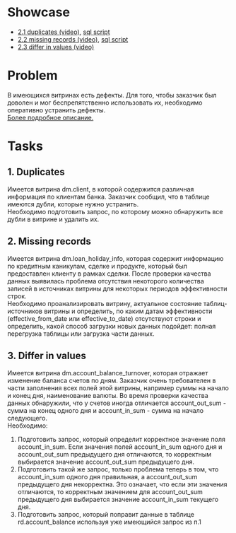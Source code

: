 # Showcase
- [2.1 duplicates (video)](https://disk.yandex.ru/i/m30DesPs3oFZkA), [sql script](sql_scripts/client_del_duplicates.sql)
- [2.2 missing records (video)](https://disk.yandex.ru/client/disk/neoflex), [sql script](sql_scripts/missing_rec.sql)
- [2.3 differ in values (video)](https://disk.yandex.ru/client/disk/neoflex)
# Problem
В имеющихся витринах есть дефекты. Для того, чтобы заказчик был доволен и мог беспрепятственно иcпользовать их, необходимо оперативно устранить дефекты.  
[Более подробное описание.](project_materials/project_description.md)  
# Tasks
## 1. Duplicates
Имеется витрина dm.client, в которой содержится различная информация по клиентам банка. Заказчик сообщил, что в таблице имеются дубли, которые нужно устранить.  
Необходимо подготовить запрос, по которому можно обнаружить все дубли в витрине и удалить их.

## 2. Missing records
Имеется витрина dm.loan_holiday_info, которая содержит информацию по кредитным каникулам, сделке и продукте, который был предоставлен клиенту в рамках сделки. После проверки качества данных выявилась проблема отсутствия некоторого количества записей в источниках витрины для некоторых периодов эффективности строк.  
Необходимо проанализировать витрину, актуальное состояние таблиц-источников витрины и определить, по каким датам эффективности (effective_from_date или effective_to_date) отсутствуют строки и определить, какой способ загрузки новых данных подойдет: полная перегрузка таблицы или загрузка части данных.  

## 3. Differ in values
Имеется витрина dm.account_balance_turnover, которая отражает изменение баланса счетов по дням. Заказчик очень требователен в части заполнения всех полей этой витрины, например суммы на начало и конец дня, наименование валюты. Во время проверки качества данных обнаружили, что у счетов иногда отличается account_out_sum - сумма на конец одного дня и account_in_sum - сумма на начало следующего.  
Необходимо:
1) Подготовить запрос, который определит корректное значение поля account_in_sum. Если значения полей account_in_sum одного дня и account_out_sum предыдущего дня отличаются, то корректным выбирается значение account_out_sum предыдущего дня.
2) Подготовить такой же запрос, только проблема теперь в том, что account_in_sum одного дня правильная, а account_out_sum предыдущего дня некорректна. Это означает, что если эти значения отличаются, то корректным значением для account_out_sum предыдущего дня выбирается значение account_in_sum текущего дня.
3) Подготовить запрос, который поправит данные в таблице rd.account_balance используя уже имеющийся запрос из п.1

